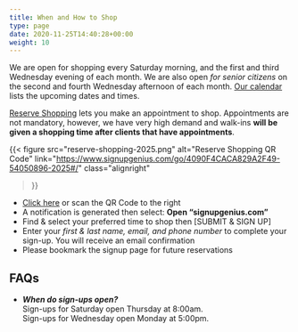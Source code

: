 ```yaml
---
title: When and How to Shop
type: page
date: 2020-11-25T14:40:28+00:00
weight: 10
---
```

We are open for shopping every Saturday morning, and the first and third Wednesday evening of each month. We are also open _for senior citizens_ on the second and fourth Wednesday afternoon of each month. [Our calendar][1] lists the upcoming dates and times.

[Reserve Shopping][2] lets you make an appointment to shop. Appointments are not mandatory, however, we have very high demand and walk-ins **will be given a shopping time after clients that have appointments**.

{{< figure
  src="reserve-shopping-2025.png"
  alt="Reserve Shopping QR Code"
  link="https://www.signupgenius.com/go/4090F4CACA829A2F49-54050896-2025#/"
  class="alignright"
>}}

* [Click here][2] or scan the QR Code to the right
* A notification is generated then select: **Open “signupgenius.com”**
* Find & select your preferred time to shop then [SUBMIT & SIGN UP]
* Enter your *first & last name, email, and phone number* to complete your sign-up. You will receive an email confirmation
* Please bookmark the signup page for future reservations

## FAQs

* ***When do sign-ups open?***
<br>Sign-ups for Saturday open Thursday at 8:00am.
<br>Sign-ups for Wednesday open Monday at 5:00pm.

 [1]: /about/calendar/
 [2]: https://www.signupgenius.com/go/4090F4CACA829A2F49-54050896-2025#/
